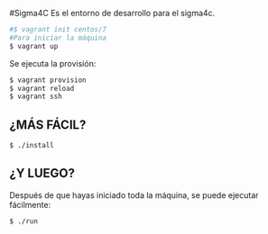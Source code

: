 #Sigma4C
Es el entorno de desarrollo para el sigma4c.
```bash
#$ vagrant init centos/7
#Para iniciar la máquina
$ vagrant up
```
Se ejecuta la provisión:
```bash
$ vagrant provision
$ vagrant reload
$ vagrant ssh
```

¿MÁS FÁCIL?
-----------
```bash
$ ./install
```

¿Y LUEGO?
-----------
Después de que hayas iniciado toda la máquina, se puede ejecutar fácilmente:
```bash
$ ./run
```

